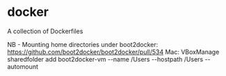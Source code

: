 # docker
A collection of Dockerfiles

NB - Mounting home directories under boot2docker: https://github.com/boot2docker/boot2docker/pull/534
     Mac: VBoxManage sharedfolder add boot2docker-vm --name /Users --hostpath /Users --automount